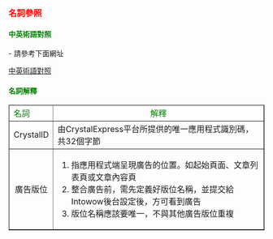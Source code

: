 ﻿﻿<h3 id='before' style='color:red'>名詞參照</h3>

<h4 style='color:green'>中英術語對照</h4>
- 請參考下面網址
<br/>

<a target="_blank" href="https://github.com/roylo/CrystalExpressDocumentation-iOS-zh_CN/blob/master/terminology.md">中英術語對照<a/>

<h4 style='color:green'>名詞解釋</h4>
<table border="1">
	<thead>
		<tr>
			<td style='color:green'>名詞</td><td align="center" style='color:green;width:500px'>解釋</td>
		</tr>
	</thead>
	<tbody>
		<tr>
			<td align="center">CrystalID</td><td>由CrystalExpress平台所提供的唯一應用程式識別碼，共32個字節</td>
		</tr>
		<tr>
			<td align="center">廣告版位</td><td>
				<ol>
	  				<li>指應用程式端呈現廣告的位置。如起始頁面、文章列表頁或文章內容頁</li>
	  				<li>整合廣告前，需先定義好版位名稱，並提交給Intowow後台設定後，方可看到廣告</li>
	  				<li>版位名稱應該要唯一，不與其他廣告版位重複</li>
	  			</ol>
	  		</td>
		</tr>
	</tbody>
</table>

